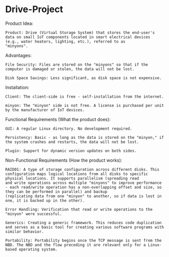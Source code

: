 # Drive-Project

Product Idea:

    Product: Drive (Virtual Storage System) that stores the end-user's data on small IoT components located in smart electrical devices (e.g., water heaters, lighting, etc.), referred to as 
    "minyons".

Advantages:

    File Security: Files are stored on the "minyons" so that if the computer is damaged or stolen, the data will not be lost.

    Disk Space Savings: Less significant, as disk space is not expensive.
    
Installation:

    Client: The client-side is free - self-installation from the internet.

    minyon: The "minyon" side is not free. A license is purchased per unit by the manufacturer of IoT devices.

Functional Requirements (What the product does):

    GUI: A regular Linux directory. No development required.

    Persistency: Basic - as long as the data is stored on the "minyon," if the system crashes and restarts, the data will not be lost.

    Plugin: Support for dynamic version updates on both sides.

Non-Functional Requirements (How the product works):

    RAID01: A type of storage configuration across different disks. This configuration maps logical locations from all disks to specific physical locations. It supports parallelism (spreading read
    and write operations across multiple "minyons" to improve performance - each read/write operation has a non-overlapping offset and size, so they can be performed in parallel) and backup
    (replicating data from one "minyon" to another, so if data is lost in one, it is backed up in the other).

    Error Handling: Verification that read or write operations to the "minyon" were successful.

    Generics: Creating a generic framework. This reduces code duplication and serves as a basic tool for creating various software programs with similar behavior.

    Portability: Portability begins once the TCP message is sent from the NBD. The NBD and the flow preceding it are relevant only for a Linux-based operating system.
